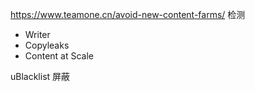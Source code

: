 https://www.teamone.cn/avoid-new-content-farms/  检测
+ Writer
+ Copyleaks
+ Content at Scale

uBlacklist  屏蔽
